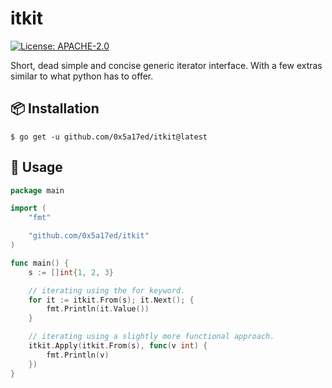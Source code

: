 # itkit

[![License: APACHE-2.0](https://img.shields.io/badge/license-APACHE--2.0-blue?style=flat-square)](https://www.apache.org/licenses/)

Short, dead simple and concise generic iterator interface. With a few extras similar to what python has to offer.


## 📦 Installation

```shell
$ go get -u github.com/0x5a17ed/itkit@latest
```


## 🤔 Usage

```go
package main

import (
	"fmt"

	"github.com/0x5a17ed/itkit"
)

func main() {
	s := []int{1, 2, 3}

	// iterating using the for keyword.
	for it := itkit.From(s); it.Next(); {
		fmt.Println(it.Value())
	}

	// iterating using a slightly more functional approach.
	itkit.Apply(itkit.From(s), func(v int) {
		fmt.Println(v)
	})
}
```
